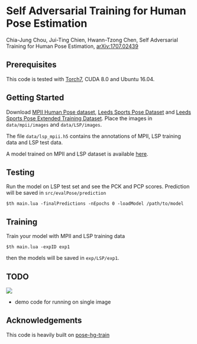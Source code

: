 # Self Adversarial Training for Human Pose Estimation

Chia-Jung Chou, Jui-Ting Chien, Hwann-Tzong Chen, Self Adversarial Training for Human Pose Estimation, [arXiv:1707.02439](http://arxiv.org/abs/1603.06937)

## Prerequisites

This code is tested with [Torch7](https://github.com/torch/torch7), CUDA 8.0 and Ubuntu 16.04.

## Getting Started

Download [MPII Human Pose dataset](http://human-pose.mpi-inf.mpg.de), [Leeds Sports Pose Dataset](http://sam.johnson.io/research/lsp.html) and
[Leeds Sports Pose Extended Training Dataset](http://sam.johnson.io/research/lspet.html). Place the images in `data/mpii/images` and `data/LSP/images`.

The file `data/lsp_mpii.h5` contains the annotations of MPII, LSP training data and LSP test data.

A model trained on MPII and LSP dataset is available [here](https://drive.google.com/file/d/0BzQZSyWHuFiUeTVUOVpQQzBTLVE/view?usp=sharing).

## Testing

Run the model on LSP test set and see the PCK and PCP scores. Prediction will be saved in `src/evalPose/prediction`
```
$th main.lua -finalPredictions -nEpochs 0 -loadModel /path/to/model
```

## Training

Train your model with MPII and LSP training data
```
$th main.lua -expID exp1
```
then the models will be saved in `exp/LSP/exp1`.


## TODO
![](https://github.com/jessiechouuu/adversarial-pose/blob/master/figure/pipeline.png?raw=true)
- demo code for running on single image

## Acknowledgements

This code is heavily built on [pose-hg-train](https://github.com/anewell/pose-hg-train)